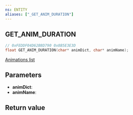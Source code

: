 ```yaml
---
ns: ENTITY
aliases: ["_GET_ANIM_DURATION"]
---
```

## GET_ANIM_DURATION

```c
// 0xFEDDF04D62B8D790 0x8B5E3E3D
float GET_ANIM_DURATION(char* animDict, char* animName);
```

[Animations list](https://alexguirre.github.io/animations-list/)

## Parameters
* **animDict**: 
* **animName**: 

## Return value
